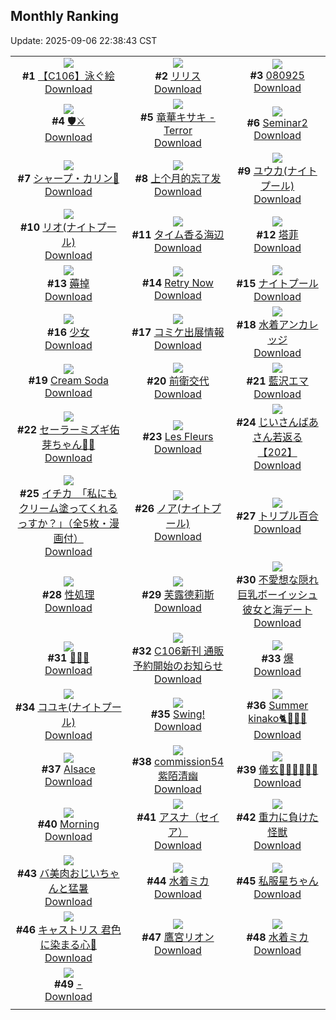 ## Monthly Ranking
Update: 2025-09-06 22:38:43 CST

|      |      |      |
| :----: | :----: | :----: |
| ![](https://i.pixiv.re/c/240x480/img-master/img/2025/08/09/00/00/32/133646178_p0_master1200.jpg)<br>**#1** [【C106】泳ぐ絵](https://www.pixiv.net/artworks/133646178)<br>[Download](https://i.pixiv.re/img-original/img/2025/08/09/00/00/32/133646178_p0.jpg) | ![](https://i.pixiv.re/c/240x480/img-master/img/2025/08/09/00/00/09/133646018_p0_master1200.jpg)<br>**#2** [リリス](https://www.pixiv.net/artworks/133646018)<br>[Download](https://i.pixiv.re/img-original/img/2025/08/09/00/00/09/133646018_p0.jpg) | ![](https://i.pixiv.re/c/240x480/img-master/img/2025/08/09/11/03/40/133660458_p0_master1200.jpg)<br>**#3** [080925](https://www.pixiv.net/artworks/133660458)<br>[Download](https://i.pixiv.re/img-original/img/2025/08/09/11/03/40/133660458_p0.jpg) |
| ![](https://i.pixiv.re/c/240x480/img-master/img/2025/08/09/00/00/05/133645979_p0_master1200.jpg)<br>**#4** [🛡️⚔](https://www.pixiv.net/artworks/133645979)<br>[Download](https://i.pixiv.re/img-original/img/2025/08/09/00/00/05/133645979_p0.png) | ![](https://i.pixiv.re/c/240x480/img-master/img/2025/08/09/13/00/04/133663563_p0_master1200.jpg)<br>**#5** [竜華キサキ - Terror](https://www.pixiv.net/artworks/133663563)<br>[Download](https://i.pixiv.re/img-original/img/2025/08/09/13/00/04/133663563_p0.jpg) | ![](https://i.pixiv.re/c/240x480/img-master/img/2025/08/08/00/00/15/133608172_p0_master1200.jpg)<br>**#6** [Seminar2](https://www.pixiv.net/artworks/133608172)<br>[Download](https://i.pixiv.re/img-original/img/2025/08/08/00/00/15/133608172_p0.png) |
| ![](https://i.pixiv.re/c/240x480/img-master/img/2025/08/09/01/08/21/133649194_p0_master1200.jpg)<br>**#7** [シャープ・カリン🖤](https://www.pixiv.net/artworks/133649194)<br>[Download](https://i.pixiv.re/img-original/img/2025/08/09/01/08/21/133649194_p0.png) | ![](https://i.pixiv.re/c/240x480/img-master/img/2025/08/09/19/22/42/133674873_p0_master1200.jpg)<br>**#8** [上个月的忘了发](https://www.pixiv.net/artworks/133674873)<br>[Download](https://i.pixiv.re/img-original/img/2025/08/09/19/22/42/133674873_p0.jpg) | ![](https://i.pixiv.re/c/240x480/img-master/img/2025/08/09/13/07/45/133663779_p0_master1200.jpg)<br>**#9** [ユウカ(ナイトプール)](https://www.pixiv.net/artworks/133663779)<br>[Download](https://i.pixiv.re/img-original/img/2025/08/09/13/07/45/133663779_p0.jpg) |
| ![](https://i.pixiv.re/c/240x480/img-master/img/2025/08/09/13/21/01/133663844_p0_master1200.jpg)<br>**#10** [リオ(ナイトプール)](https://www.pixiv.net/artworks/133663844)<br>[Download](https://i.pixiv.re/img-original/img/2025/08/09/13/21/01/133663844_p0.jpg) | ![](https://i.pixiv.re/c/240x480/img-master/img/2025/08/09/23/28/45/133685522_p0_master1200.jpg)<br>**#11** [タイム香る海辺](https://www.pixiv.net/artworks/133685522)<br>[Download](https://i.pixiv.re/img-original/img/2025/08/09/23/28/45/133685522_p0.jpg) | ![](https://i.pixiv.re/c/240x480/img-master/img/2025/08/09/14/46/06/133666257_p0_master1200.jpg)<br>**#12** [塔菲](https://www.pixiv.net/artworks/133666257)<br>[Download](https://i.pixiv.re/img-original/img/2025/08/09/14/46/06/133666257_p0.jpg) |
| ![](https://i.pixiv.re/c/240x480/img-master/img/2025/08/09/19/24/05/133674914_p0_master1200.jpg)<br>**#13** [薅掉](https://www.pixiv.net/artworks/133674914)<br>[Download](https://i.pixiv.re/img-original/img/2025/08/09/19/24/05/133674914_p0.jpg) | ![](https://i.pixiv.re/c/240x480/img-master/img/2025/08/08/00/09/14/133608940_p0_master1200.jpg)<br>**#14** [Retry Now](https://www.pixiv.net/artworks/133608940)<br>[Download](https://i.pixiv.re/img-original/img/2025/08/08/00/09/14/133608940_p0.jpg) | ![](https://i.pixiv.re/c/240x480/img-master/img/2025/08/09/00/00/19/133646079_p0_master1200.jpg)<br>**#15** [ナイトプール](https://www.pixiv.net/artworks/133646079)<br>[Download](https://i.pixiv.re/img-original/img/2025/08/09/00/00/19/133646079_p0.jpg) |
| ![](https://i.pixiv.re/c/240x480/img-master/img/2025/08/09/10/16/56/133659364_p0_master1200.jpg)<br>**#16** [少女](https://www.pixiv.net/artworks/133659364)<br>[Download](https://i.pixiv.re/img-original/img/2025/08/09/10/16/56/133659364_p0.jpg) | ![](https://i.pixiv.re/c/240x480/img-master/img/2025/08/09/02/53/59/133651808_p0_master1200.jpg)<br>**#17** [コミケ出展情報](https://www.pixiv.net/artworks/133651808)<br>[Download](https://i.pixiv.re/img-original/img/2025/08/09/02/53/59/133651808_p0.jpg) | ![](https://i.pixiv.re/c/240x480/img-master/img/2025/08/09/22/00/06/133681487_p0_master1200.jpg)<br>**#18** [水着アンカレッジ](https://www.pixiv.net/artworks/133681487)<br>[Download](https://i.pixiv.re/img-original/img/2025/08/09/22/00/06/133681487_p0.jpg) |
| ![](https://i.pixiv.re/c/240x480/img-master/img/2025/08/09/00/01/28/133646393_p0_master1200.jpg)<br>**#19** [Cream Soda](https://www.pixiv.net/artworks/133646393)<br>[Download](https://i.pixiv.re/img-original/img/2025/08/09/00/01/28/133646393_p0.png) | ![](https://i.pixiv.re/c/240x480/img-master/img/2025/08/07/00/00/11/133571359_p0_master1200.jpg)<br>**#20** [前衛交代](https://www.pixiv.net/artworks/133571359)<br>[Download](https://i.pixiv.re/img-original/img/2025/08/07/00/00/11/133571359_p0.jpg) | ![](https://i.pixiv.re/c/240x480/img-master/img/2025/08/08/00/00/08/133608107_p0_master1200.jpg)<br>**#21** [藍沢エマ](https://www.pixiv.net/artworks/133608107)<br>[Download](https://i.pixiv.re/img-original/img/2025/08/08/00/00/08/133608107_p0.png) |
| ![](https://i.pixiv.re/c/240x480/img-master/img/2025/08/09/00/22/22/133646793_p0_master1200.jpg)<br>**#22** [セーラーミズギ佑芽ちゃん🐬🧡](https://www.pixiv.net/artworks/133646793)<br>[Download](https://i.pixiv.re/img-original/img/2025/08/09/00/22/22/133646793_p0.png) | ![](https://i.pixiv.re/c/240x480/img-master/img/2025/08/09/00/00/19/133646080_p0_master1200.jpg)<br>**#23** [Les Fleurs](https://www.pixiv.net/artworks/133646080)<br>[Download](https://i.pixiv.re/img-original/img/2025/08/09/00/00/19/133646080_p0.jpg) | ![](https://i.pixiv.re/c/240x480/img-master/img/2025/08/09/11/09/55/133660599_p0_master1200.jpg)<br>**#24** [じいさんばあさん若返る【202】](https://www.pixiv.net/artworks/133660599)<br>[Download](https://i.pixiv.re/img-original/img/2025/08/09/11/09/55/133660599_p0.png) |
| ![](https://i.pixiv.re/c/240x480/img-master/img/2025/08/10/11/00/11/133701916_p0_master1200.jpg)<br>**#25** [イチカ　「私にもクリーム塗ってくれるっすか？」（全5枚・漫画付）](https://www.pixiv.net/artworks/133701916)<br>[Download](https://i.pixiv.re/img-original/img/2025/08/10/11/00/11/133701916_p0.jpg) | ![](https://i.pixiv.re/c/240x480/img-master/img/2025/08/09/13/08/36/133663805_p0_master1200.jpg)<br>**#26** [ノア(ナイトプール)](https://www.pixiv.net/artworks/133663805)<br>[Download](https://i.pixiv.re/img-original/img/2025/08/09/13/08/36/133663805_p0.jpg) | ![](https://i.pixiv.re/c/240x480/img-master/img/2025/08/11/00/00/07/133730188_p0_master1200.jpg)<br>**#27** [トリプル百合](https://www.pixiv.net/artworks/133730188)<br>[Download](https://i.pixiv.re/img-original/img/2025/08/11/00/00/07/133730188_p0.png) |
| ![](https://i.pixiv.re/c/240x480/img-master/img/2025/08/11/19/18/46/133759658_p0_master1200.jpg)<br>**#28** [性処理](https://www.pixiv.net/artworks/133759658)<br>[Download](https://i.pixiv.re/img-original/img/2025/08/11/19/18/46/133759658_p0.png) | ![](https://i.pixiv.re/c/240x480/img-master/img/2025/08/08/18/00/15/133630554_p0_master1200.jpg)<br>**#29** [芙露德莉斯](https://www.pixiv.net/artworks/133630554)<br>[Download](https://i.pixiv.re/img-original/img/2025/08/08/18/00/15/133630554_p0.jpg) | ![](https://i.pixiv.re/c/240x480/img-master/img/2025/08/11/00/06/00/133730985_p0_master1200.jpg)<br>**#30** [不愛想な隠れ巨乳ボーイッシュ彼女と海デート](https://www.pixiv.net/artworks/133730985)<br>[Download](https://i.pixiv.re/img-original/img/2025/08/11/00/06/00/133730985_p0.jpg) |
| ![](https://i.pixiv.re/c/240x480/img-master/img/2025/08/08/00/00/13/133608158_p0_master1200.jpg)<br>**#31** [🤚🤚💦](https://www.pixiv.net/artworks/133608158)<br>[Download](https://i.pixiv.re/img-original/img/2025/08/08/00/00/13/133608158_p0.jpg) | ![](https://i.pixiv.re/c/240x480/img-master/img/2025/08/09/13/12/17/133663898_p0_master1200.jpg)<br>**#32** [C106新刊 通販予約開始のお知らせ](https://www.pixiv.net/artworks/133663898)<br>[Download](https://i.pixiv.re/img-original/img/2025/08/09/13/12/17/133663898_p0.jpg) | ![](https://i.pixiv.re/c/240x480/img-master/img/2025/09/01/02/11/27/133609192_p0_master1200.jpg)<br>**#33** [爆](https://www.pixiv.net/artworks/133609192)<br>[Download](https://i.pixiv.re/img-original/img/2025/09/01/02/11/27/133609192_p0.jpg) |
| ![](https://i.pixiv.re/c/240x480/img-master/img/2025/08/09/13/09/18/133663819_p0_master1200.jpg)<br>**#34** [コユキ(ナイトプール)](https://www.pixiv.net/artworks/133663819)<br>[Download](https://i.pixiv.re/img-original/img/2025/08/09/13/09/18/133663819_p0.jpg) | ![](https://i.pixiv.re/c/240x480/img-master/img/2025/08/07/00/00/09/133571343_p0_master1200.jpg)<br>**#35** [Swing!](https://www.pixiv.net/artworks/133571343)<br>[Download](https://i.pixiv.re/img-original/img/2025/08/07/00/00/09/133571343_p0.png) | ![](https://i.pixiv.re/c/240x480/img-master/img/2025/08/09/09/30/02/133658317_p0_master1200.jpg)<br>**#36** [Summer kinako🐈🌊🌴🌈](https://www.pixiv.net/artworks/133658317)<br>[Download](https://i.pixiv.re/img-original/img/2025/08/09/09/30/02/133658317_p0.jpg) |
| ![](https://i.pixiv.re/c/240x480/img-master/img/2025/08/08/10/53/22/133621073_p0_master1200.jpg)<br>**#37** [Alsace](https://www.pixiv.net/artworks/133621073)<br>[Download](https://i.pixiv.re/img-original/img/2025/08/08/10/53/22/133621073_p0.jpg) | ![](https://i.pixiv.re/c/240x480/img-master/img/2025/08/09/14/48/59/133666342_p0_master1200.jpg)<br>**#38** [commission54紫陌清幽](https://www.pixiv.net/artworks/133666342)<br>[Download](https://i.pixiv.re/img-original/img/2025/08/09/14/48/59/133666342_p0.jpg) | ![](https://i.pixiv.re/c/240x480/img-master/img/2025/08/08/20/35/08/133636803_p0_master1200.jpg)<br>**#39** [儀玄👠👠👠✨✨✨](https://www.pixiv.net/artworks/133636803)<br>[Download](https://i.pixiv.re/img-original/img/2025/08/08/20/35/08/133636803_p0.jpg) |
| ![](https://i.pixiv.re/c/240x480/img-master/img/2025/08/10/12/49/12/133690377_p0_master1200.jpg)<br>**#40** [Morning](https://www.pixiv.net/artworks/133690377)<br>[Download](https://i.pixiv.re/img-original/img/2025/08/10/12/49/12/133690377_p0.png) | ![](https://i.pixiv.re/c/240x480/img-master/img/2025/08/07/00/00/18/133571436_p0_master1200.jpg)<br>**#41** [アスナ（セイア）](https://www.pixiv.net/artworks/133571436)<br>[Download](https://i.pixiv.re/img-original/img/2025/08/07/00/00/18/133571436_p0.png) | ![](https://i.pixiv.re/c/240x480/img-master/img/2025/08/10/00/02/22/133687519_p0_master1200.jpg)<br>**#42** [重力に負けた怪獣](https://www.pixiv.net/artworks/133687519)<br>[Download](https://i.pixiv.re/img-original/img/2025/08/10/00/02/22/133687519_p0.jpg) |
| ![](https://i.pixiv.re/c/240x480/img-master/img/2025/08/09/00/00/26/133646150_p0_master1200.jpg)<br>**#43** [バ美肉おじいちゃんと猛暑](https://www.pixiv.net/artworks/133646150)<br>[Download](https://i.pixiv.re/img-original/img/2025/08/09/00/00/26/133646150_p0.jpg) | ![](https://i.pixiv.re/c/240x480/img-master/img/2025/08/08/17/59/39/133630424_p0_master1200.jpg)<br>**#44** [水着ミカ](https://www.pixiv.net/artworks/133630424)<br>[Download](https://i.pixiv.re/img-original/img/2025/08/08/17/59/39/133630424_p0.png) | ![](https://i.pixiv.re/c/240x480/img-master/img/2025/08/08/20/07/07/133635688_p0_master1200.jpg)<br>**#45** [私服星ちゃん](https://www.pixiv.net/artworks/133635688)<br>[Download](https://i.pixiv.re/img-original/img/2025/08/08/20/07/07/133635688_p0.jpg) |
| ![](https://i.pixiv.re/c/240x480/img-master/img/2025/08/11/22/52/25/133756805_p0_master1200.jpg)<br>**#46** [キャストリス 君色に染まる心💜](https://www.pixiv.net/artworks/133756805)<br>[Download](https://i.pixiv.re/img-original/img/2025/08/11/22/52/25/133756805_p0.jpg) | ![](https://i.pixiv.re/c/240x480/img-master/img/2025/08/09/00/00/36/133646197_p0_master1200.jpg)<br>**#47** [鷹宮リオン](https://www.pixiv.net/artworks/133646197)<br>[Download](https://i.pixiv.re/img-original/img/2025/08/09/00/00/36/133646197_p0.jpg) | ![](https://i.pixiv.re/c/240x480/img-master/img/2025/08/08/20/25/02/133636400_p0_master1200.jpg)<br>**#48** [水着ミカ](https://www.pixiv.net/artworks/133636400)<br>[Download](https://i.pixiv.re/img-original/img/2025/08/08/20/25/02/133636400_p0.png) |
| ![](https://i.pixiv.re/c/240x480/img-master/img/2025/08/09/00/02/06/133646482_p0_master1200.jpg)<br>**#49** [-](https://www.pixiv.net/artworks/133646482)<br>[Download](https://i.pixiv.re/img-original/img/2025/08/09/00/02/06/133646482_p0.png) |
|      |      |
